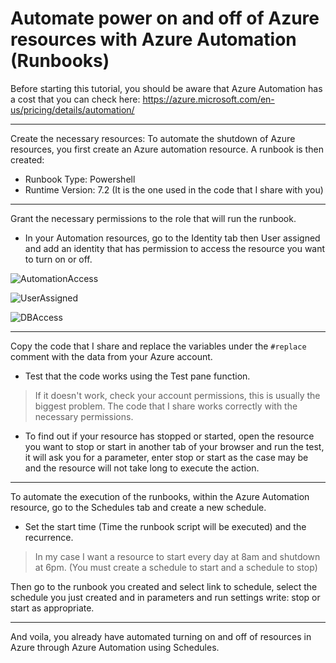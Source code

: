 # Automate power on and off of Azure resources with Azure Automation (Runbooks)
 Before starting this tutorial, you should be aware that Azure Automation has a cost that you can check here: https://azure.microsoft.com/en-us/pricing/details/automation/

-----------------------

Create the necessary resources:
 To automate the shutdown of Azure resources, you first create an Azure automation resource. A runbook is then created:
  * Runbook Type: Powershell
  * Runtime Version: 7.2 (It is the one used in the code that I share with you)

-----------------------

Grant the necessary permissions to the role that will run the runbook.
* In your Automation resources, go to the Identity tab then User assigned and add an identity that has permission to access the resource you want to turn on or off.

![AutomationAccess](https://github.com/L3C74M0/AzureAutomation/assets/47828446/eb44f873-fd00-47da-adba-4a4e2615efaa)

![UserAssigned](https://github.com/L3C74M0/AzureAutomation/assets/47828446/5b7aa8c5-09bd-436a-80e0-1c976b9ba625)

![DBAccess](https://github.com/L3C74M0/AzureAutomation/assets/47828446/75a42315-7333-4851-a071-b7a3b280aa20)

-----------------------

Copy the code that I share and replace the variables under the `#replace` comment with the data from your Azure account.

* Test that the code works using the Test pane function.
> If it doesn't work, check your account permissions, this is usually the biggest problem. The code that I share works correctly with the necessary permissions.

* To find out if your resource has stopped or started, open the resource you want to stop or start in another tab of your browser and run the test, it will ask you for a parameter, enter stop or start as the case may be and the resource will not take long to execute the action.

-----------------------

To automate the execution of the runbooks, within the Azure Automation resource, go to the Schedules tab and create a new schedule.

* Set the start time (Time the runbook script will be executed) and the recurrence.

> In my case I want a resource to start every day at 8am and shutdown at 6pm. (You must create a schedule to start and a schedule to stop)

Then go to the runbook you created and select link to schedule, select the schedule you just created and in parameters and run settings write: stop or start as appropriate.

-----------------------

And voila, you already have automated turning on and off of resources in Azure through Azure Automation using Schedules.
 
